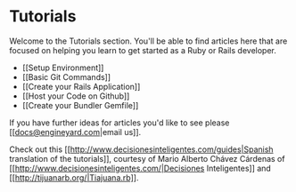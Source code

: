 # Tutorials

Welcome to the Tutorials section.  You'll be able to find articles here that are focused on helping you learn to get started as a Ruby or Rails developer.

  * [[Setup Environment]]
  * [[Basic Git Commands]]
  * [[Create your Rails Application]]
  * [[Host your Code on Github]]
  * [[Create your Bundler Gemfile]]

If you have further ideas for articles you'd like to see please [[docs@engineyard.com|email us]].

Check out this [[http://www.decisionesinteligentes.com/guides|Spanish translation of the tutorials]], courtesy of Mario Alberto Chávez Cárdenas of [[http://www.decisionesinteligentes.com/|Decisiones Inteligentes]] and [[http://tijuanarb.org/|Tiajuana.rb]]. 
